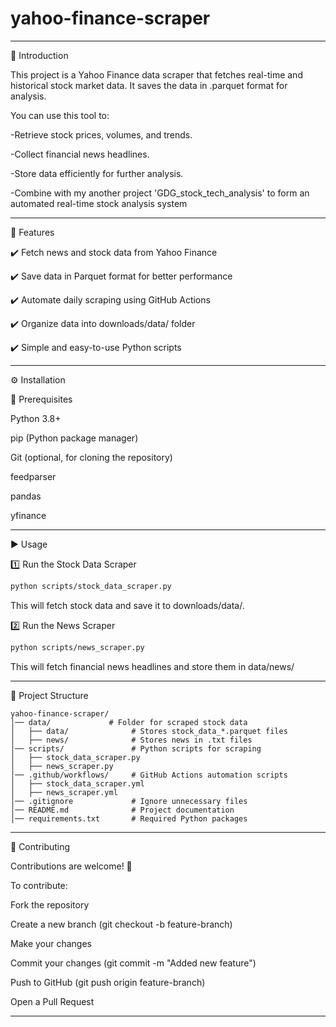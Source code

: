 # yahoo-finance-scraper

------------------------------------------------------------------------------------------------------------------------------------------------------------------------------------------
📖 Introduction

This project is a Yahoo Finance data scraper that fetches real-time and historical stock market data. It saves the data in .parquet format for analysis.

You can use this tool to:

-Retrieve stock prices, volumes, and trends.

-Collect financial news headlines.

-Store data efficiently for further analysis.

-Combine with my another project 'GDG_stock_tech_analysis' to form an automated real-time stock analysis system

------------------------------------------------------------------------------------------------------------------------------------------------------------------------------------------
🚀 Features

✔️ Fetch news and stock data from Yahoo Finance

✔️ Save data in Parquet format for better performance

✔️ Automate daily scraping using GitHub Actions

✔️ Organize data into downloads/data/ folder

✔️ Simple and easy-to-use Python scripts

------------------------------------------------------------------------------------------------------------------------------------------------------------------------------------------

⚙️ Installation

🔹 Prerequisites

Python 3.8+

pip (Python package manager)

Git (optional, for cloning the repository)

feedparser

pandas

yfinance

------------------------------------------------------------------------------------------------------------------------------------------------------------------------------------------

▶️ Usage

1️⃣ Run the Stock Data Scraper
```sh
python scripts/stock_data_scraper.py
```
This will fetch stock data and save it to downloads/data/.

2️⃣ Run the News Scraper
```sh
python scripts/news_scraper.py
```
This will fetch financial news headlines and store them in data/news/

------------------------------------------------------------------------------------------------------------------------------------------------------------------------------------------

📂 Project Structure

```
yahoo-finance-scraper/
│── data/             # Folder for scraped stock data
│   ├── data/              # Stores stock_data_*.parquet files
│   ├── news/              # Stores news in .txt files
│── scripts/               # Python scripts for scraping
│   ├── stock_data_scraper.py
│   ├── news_scraper.py
│── .github/workflows/     # GitHub Actions automation scripts
│   ├── stock_data_scraper.yml
│   ├── news_scraper.yml
│── .gitignore             # Ignore unnecessary files
│── README.md              # Project documentation
│── requirements.txt       # Required Python packages
```
------------------------------------------------------------------------------------------------------------------------------------------------------------------------------------------

🤝 Contributing

Contributions are welcome! 🚀

To contribute:

Fork the repository

Create a new branch (git checkout -b feature-branch)

Make your changes

Commit your changes (git commit -m "Added new feature")

Push to GitHub (git push origin feature-branch)

Open a Pull Request


------------------------------------------------------------------------------------------------------------------------------------------------------------------------------------------

